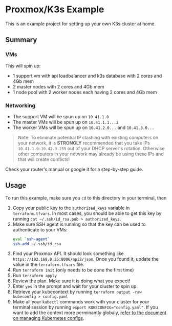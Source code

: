 # Proxmox/K3s Example

This is an example project for setting up your own K3s cluster at home.

## Summary

### VMs

This will spin up:

- 1 support vm with api loadbalancer and k3s database with 2 cores and 4Gb mem
- 2 master nodes with 2 cores and 4Gb mem
- 1 node pool with 2 worker nodes each having 2 cores and 4Gb mem

### Networking

- The support VM will be spun up on `10.41.1.0`
- The master VMs will be spun up on `10.41.1.1...2`
- The worker VMs will be spun up on `10.41.2.0...` and `10.41.3.0...`

> Note: To eliminate potential IP clashing with existing computers on your
network, it is **STRONGLY** recommended that  you take IPs `10.41.1.0-10.42.3.255`
out of your DHCP server's rotation. Otherwise other computers in your network
may already be using these IPs and that will create conflicts!

Check your router's manual or google it for a step-by-step guide.

## Usage

To run this example, make sure you `cd` to this directory in your terminal,
then
1. Copy your public key to the `authorized_keys` variable in
   `terraform.tfvars`. In most cases, you
   should be able to get this key by running
   `cat ~/.ssh/id_rsa.pub > authorized_keys`.
2. Make sure SSH agent is running so that the key can be used to
   authenticate to your VMs:  
   ```bash
   eval `ssh-agent`
   ssh-add ~/.ssh/id_rsa
   ```
2. Find your Proxmox API. It should look something like
   `https://192.168.0.25:8006/api2/json`. Once you found it, update the value
   in the `terraform.tfvars` file.
3. Run `terraform init` (only needs to be done the first time)
4. Run `terraform apply`
5. Review the plan. Make sure it is doing what you expect!
6. Enter `yes` in the prompt and wait for your cluster to spin up.
7. Retrieve your kubecontext by running
   `terraform output -raw kubeconfig > config.yaml`
8. Make all your `kubectl` commands work with your cluster for your terminal
   session by running `export KUBECONFIG="config.yaml"`. If you want to add the
   context more perminantly globaly, [refer to the document on managing Kubernetes configs](https://kubernetes.io/docs/tasks/access-application-cluster/configure-access-multiple-clusters/#create-a-second-configuration-file).

